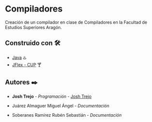 # Compiladores

Creación de un compilador en clase de Compiladores en la Facultad de Estudios Superiores Aragón.

## Construido con 🛠️

* [Java](https://www.java.com/es/) :hotsprings:
* [JFlex - CUP](https://www.jflex.de) :cocktail:

## Autores ✒️

* **Josh Trejo** - *Programación* - [Josh Trejo](https://github.com/jorgejoshuatt)

* Juárez Almaguer Miguel Ángel - *Documentación*

* Soberanes Ramírez Rubén Sebastián - *Documentación*

